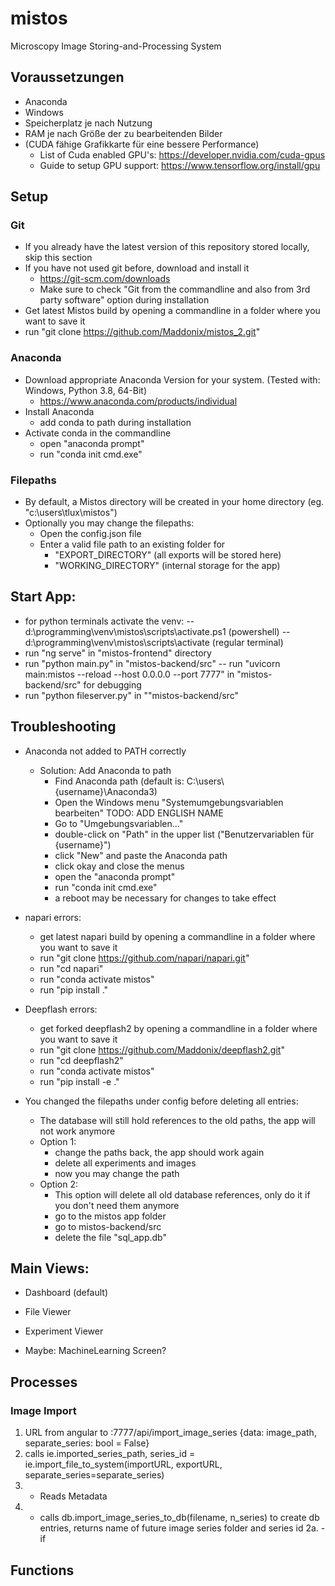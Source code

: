 # mistos
Microscopy Image Storing-and-Processing System

## Voraussetzungen
- Anaconda
- Windows
- Speicherplatz je nach Nutzung
- RAM je nach Größe der zu bearbeitenden Bilder
- (CUDA fähige Grafikkarte für eine bessere Performance)
    - List of Cuda enabled GPU's: https://developer.nvidia.com/cuda-gpus
    - Guide to setup GPU support: https://www.tensorflow.org/install/gpu

## Setup
### Git
- If you already have the latest version of this repository stored locally, skip this section
- If you have not used git before, download and install it
    - https://git-scm.com/downloads
    - Make sure to check "Git from the commandline and also from 3rd party software" option during installation 
- Get latest Mistos build by opening a commandline in a folder where you want to save it
- run "git clone https://github.com/Maddonix/mistos_2.git"

### Anaconda
- Download appropriate Anaconda Version for your system. (Tested with: Windows, Python 3.8, 64-Bit)
    - https://www.anaconda.com/products/individual
- Install Anaconda
    - add conda to path during installation
- Activate conda in the commandline
    - open "anaconda prompt"
    - run "conda init cmd.exe"

### Filepaths
- By default, a Mistos directory will be created in your home directory (eg. "c:\\users\\tlux\\mistos")
- Optionally you may change the filepaths:
    - Open the config.json file
    - Enter a valid file path to an existing folder for 
        - "EXPORT_DIRECTORY" (all exports will be stored here)
        - "WORKING_DIRECTORY" (internal storage for the app)

## Start App:
- for python terminals activate the venv: 
-- d:\programming\venv\mistos\scripts\activate.ps1 (powershell)
-- d:\programming\venv\mistos\scripts\activate (regular terminal)
- run "ng serve" in "mistos-frontend" directory
- run "python main.py" in "mistos-backend/src"
-- run "uvicorn main:mistos --reload --host 0.0.0.0 --port 7777" in "mistos-backend/src" for debugging
- run "python fileserver.py" in ""mistos-backend/src" 

## Troubleshooting
- Anaconda not added to PATH correctly
    - Solution: Add Anaconda to path
        - Find Anaconda path (default is: C:\\users\\{username}\\Anaconda3)
        - Open the Windows menu "Systemumgebungsvariablen bearbeiten" TODO: ADD ENGLISH NAME
        - Go to "Umgebungsvariablen..."
        - double-click on "Path" in the upper list ("Benutzervariablen für {username}")
        - click "New" and paste the Anaconda path
        - click okay and close the menus
        - open the "anaconda prompt"
        - run "conda init cmd.exe"
        - a reboot may be necessary for changes to take effect


- napari errors: 
    - get latest napari build by opening a commandline in a folder where you want to save it
    - run "git clone https://github.com/napari/napari.git"
    - run "cd napari"
    - run "conda activate mistos"
    - run "pip install ."

- Deepflash errors:
    - get forked deepflash2 by opening a commandline in a folder where you want to save it
    - run "git clone https://github.com/Maddonix/deepflash2.git"
    - run "cd deepflash2"
    - run "conda activate mistos"
    - run "pip install -e ."

- You changed the filepaths under config before deleting all entries:
    - The database will still hold references to the old paths, the app will not work anymore
    - Option 1: 
        - change the paths back, the app should work again
        - delete all experiments and images
        - now you may change the path
    - Option 2: 
        - This option will delete all old database references, only do it if you don't need them anymore
        - go to the mistos app folder
        - go to mistos-backend/src
        - delete the file "sql_app.db"

## Main Views:
- Dashboard (default)
- File Viewer
- Experiment Viewer

- Maybe: MachineLearning Screen?

## Processes
### Image Import
1. URL from angular to :7777/api/import_image_series {data: image_path, separate_series: bool = False}
2. calls ie.imported_series_path, series_id = ie.import_file_to_system(importURL, exportURL, separate_series=separate_series)
2. - Reads Metadata
2. - calls db.import_image_series_to_db(filename, n_series) to create db entries, returns name of future image series folder and series id 
2a. - if 


## Functions